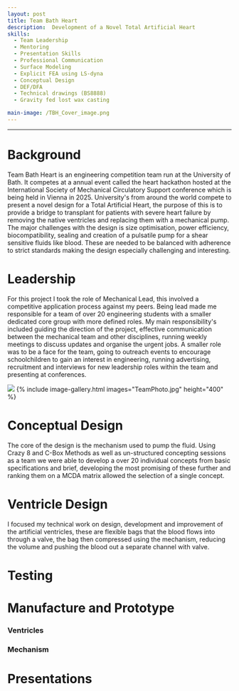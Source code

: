 ```yaml
---
layout: post
title: Team Bath Heart
description:  Development of a Novel Total Artificial Heart
skills: 
  - Team Leadership
  - Mentoring
  - Presentation Skills
  - Professional Communication
  - Surface Modeling
  - Explicit FEA using LS-dyna
  - Conceptual Design
  - DEF/DFA
  - Technical drawings (BS8888)
  - Gravity fed lost wax casting

main-image: /TBH_Cover_image.png
---
```


---
# Background
Team Bath Heart is an engineering competition team run at the University of Bath. It competes at a annual event called the heart hackathon hosted at the International Society of Mechanical Circulatory Support conference which is being held in Vienna in 2025. University's from around the world compete to present a novel design for a Total Artificial Heart, the purpose of this is to provide a bridge to transplant for patients with severe heart failure by removing the native ventricles and replacing them with a mechanical pump. The major challenges with the design is size optimisation, power efficiency, biocompatibility, sealing and creation of a pulsatile pump for a shear sensitive fluids like blood. These are needed to be balanced with adherence to strict standards making the design especially challenging and interesting. 

# Leadership
For this project I took the role of Mechanical Lead, this involved a competitive application process against my peers. Being lead made me responsible for a team of over 20 engineering students with a smaller dedicated core group with more defined roles.  My main responsibility's included guiding the direction of the project, effective communication between the mechanical team and other disciplines, running weekly meetings to discuss updates and organise the urgent jobs. A smaller role was to be a face for the team, going to outreach events to encourage schoolchildren to gain an interest in engineering, running advertising, recruitment and interviews for new leadership roles within the team and presenting at conferences.

![](/TeamPhoto.JPG)
{% include image-gallery.html images="TeamPhoto.jpg" height="400" %}

# Conceptual Design
 The core of the design is the mechanism used to pump the fluid. Using Crazy 8 and C-Box Methods as well as un-structured concepting sessions as a team we were able to develop a over 20 individual concepts from basic specifications and brief, developing the most promising of these further and ranking them on a MCDA matrix allowed the selection of a single concept. 

# Ventricle Design
I focused my technical work on design, development and improvement of the artificial ventricles, these are flexible bags that the blood flows into through a valve, the bag then compressed using the mechanism, reducing the volume and pushing the blood out a separate channel with valve. 

# Testing

# Manufacture and Prototype
### Ventricles
### Mechanism

# Presentations






